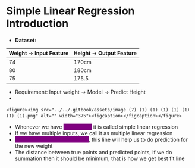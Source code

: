# Simple Linear Regression Introduction

* **Dataset:**

| Weight -> Input Feature | Height -> Output Feature |
| ----------------------- | ------------------------ |
| 74                      | 170cm                    |
| 80                      | 180cm                    |
| 75                      | 175.5                    |

* Requirement: Input weight -> Model -> Predict Height
*

    <figure><img src="../../.gitbook/assets/image (7) (1) (1) (1) (1) (1) (1) (1).png" alt="" width="375"><figcaption></figcaption></figure>
* Whenever we have <mark style="color:purple;background-color:purple;">single input</mark> it is called simple linear regression
* If we have multiple inputs, we call it as multiple linear regression
* <mark style="color:purple;background-color:purple;">We will to create a best fit line</mark>, this line will help us to do prediction for the new weight
* The distance between true points and predicted points, if we do summation then it should be minimum, that is how we get best fit line
